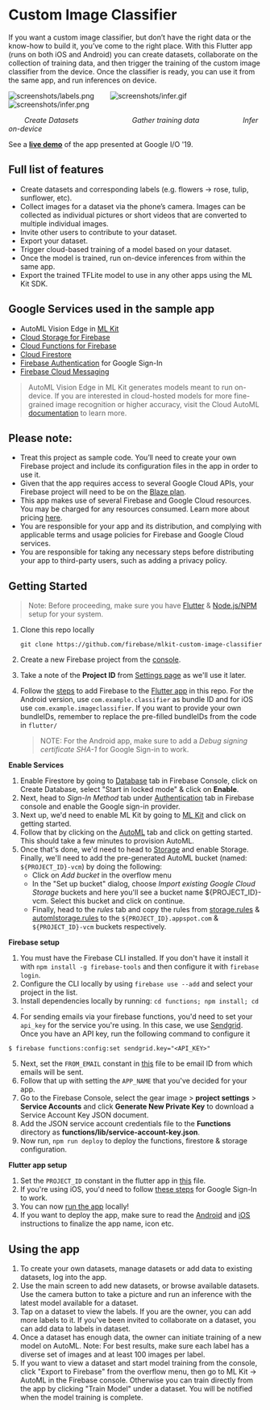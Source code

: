 # Custom Image Classifier

If you want a custom image classifier, but don’t have the right data or the know-how to build it, you’ve come to the right place. With this Flutter app (runs on both iOS and Android) you can create datasets, collaborate on the collection of training data, and then trigger the training of the custom image classifier from the device. Once the classifier is ready, you can use it from the same app, and run inferences on device.

![screenshots/labels.png](screenshots/labels.png) &nbsp;&nbsp;&nbsp;&nbsp;&nbsp;&nbsp; ![screenshots/infer.gif](screenshots/infer.gif) &nbsp;&nbsp;&nbsp;&nbsp;&nbsp;&nbsp;  ![screenshots/infer.png](screenshots/infer.png)

&nbsp;&nbsp;&nbsp;&nbsp;&nbsp;&nbsp;&nbsp; *Create Datasets* &nbsp;&nbsp;&nbsp;&nbsp;&nbsp;&nbsp;&nbsp; &nbsp;&nbsp;&nbsp;&nbsp;&nbsp;&nbsp;&nbsp;&nbsp;&nbsp;&nbsp;&nbsp;&nbsp;&nbsp;&nbsp;&nbsp;&nbsp;&nbsp; *Gather training data* &nbsp;&nbsp; &nbsp;&nbsp;&nbsp;&nbsp;&nbsp;&nbsp;&nbsp;&nbsp;&nbsp;&nbsp;&nbsp;&nbsp;&nbsp;&nbsp;&nbsp;&nbsp;&nbsp; *Infer on-device*

See a [**live demo**](https://youtu.be/QwHD36bhXZA?t=1944) of the app presented at Google I/O '19.

## Full list of features
- Create datasets and corresponding labels (e.g. flowers -> rose, tulip, sunflower, etc).
- Collect images for a dataset via the phone’s camera. Images can be collected as individual pictures or short videos that are converted to multiple individual images.
- Invite other users to contribute to your dataset.
- Export your dataset.
- Trigger cloud-based training of a model based on your dataset.
- Once the model is trained, run on-device inferences from within the same app.
- Export the trained TFLite model to use in any other apps using the ML Kit SDK.

## Google Services used in the sample app

- AutoML Vision Edge in [ML Kit](https://firebase.google.com/docs/ml-kit/)
- [Cloud Storage for Firebase](https://firebase.google.com/docs/storage/)
- [Cloud Functions for Firebase](https://firebase.google.com/docs/functions/)
- [Cloud Firestore](https://firebase.google.com/docs/firestore/)
- [Firebase Authentication](https://firebase.google.com/docs/auth/) for Google Sign-In
- [Firebase Cloud Messaging](https://firebase.google.com/docs/cloud-messaging/)

> AutoML Vision Edge in ML Kit generates models meant to run on-device. If you are interested in cloud-hosted models for more fine-grained image recognition or higher accuracy, visit the Cloud AutoML [documentation](https://cloud.google.com/vision/automl/docs/) to learn more.

## Please note:
- Treat this project as sample code. You’ll need to create your own Firebase project and include its configuration files in the app in order to use it.
- Given that the app requires access to several Google Cloud APIs, your Firebase project will need to be on the [Blaze plan](https://firebase.google.com/pricing/).
- This app makes use of several Firebase and Google Cloud resources. You may be charged for any resources consumed. Learn more about pricing [here](https://firebase.google.com/pricing/).
- You are responsible for your app and its distribution, and complying with applicable terms and usage policies for Firebase and Google Cloud services.
- You are responsible for taking any necessary steps before distributing your app to third-party users, such as adding a privacy policy.

## Getting Started

> Note: Before proceeding, make sure you have [Flutter](https://flutter.dev/docs/get-started/install) & [Node.js/NPM](https://nodejs.org/en/) setup for your system.

1. Clone this repo locally

      ```
      git clone https://github.com/firebase/mlkit-custom-image-classifier
      ```

1. Create a new Firebase project from the [console](https://console.firebase.google.com/).
1. Take a note of the **Project ID** from [Settings page](https://console.firebase.google.com/project/_/settings/general/) as we'll use it later.
1. Follow the [steps](https://firebase.google.com/docs/flutter/setup) to add Firebase to the [Flutter app](flutter-app) in this repo. For the Android version, use `com.example.classifier` as bundle ID and for iOS use `com.example.imageclassifier`. If you want to provide your own bundleIDs, remember to replace the pre-filled bundleIDs from the code in `flutter/`
    > NOTE: For the Android app, make sure to add a *Debug signing certificate SHA-1* for Google Sign-in to work.

**Enable Services**

1. Enable Firestore by going to [Database](https://console.firebase.google.com/project/_/database) tab in Firebase Console, click on Create Database, select "Start in locked mode" & click on **Enable**.
1. Next, head to *Sign-In Method* tab under [Authentication](https://console.firebase.google.com/project/_/authentication/providers) tab in Firebase console and enable the Google sign-in provider.
1. Next up, we'd need to enable ML Kit by going to [ML Kit](https://console.firebase.google.com/project/_/ml) and click on getting started.
1. Follow that by clicking on the [AutoML](https://console.firebase.google.com/project/_/ml/automl) tab and click on getting started. This should take a few minutes to provision AutoML.
1. Once that's done, we'd need to head to [Storage](https://console.firebase.google.com/project/_/storage) and enable Storage. Finally, we'll need to add the pre-generated AutoML bucket (named: `${PROJECT_ID}-vcm`) by doing the following: 
    - Click on *Add bucket* in the overflow menu
    - In the "Set up bucket" dialog, choose *Import existing Google Cloud Storage* buckets and here you'll see a bucket name ${PROJECT_ID}-vcm. Select this bucket and click on continue.
    - Finally, head to the *rules* tab and copy the rules from [storage.rules](storage.rules) & [automlstorage.rules](automlstorage.rules) to the `${PROJECT_ID}.appspot.com` & `${PROJECT_ID}-vcm` buckets respectively.

**Firebase setup**

1. You must have the Firebase CLI installed. If you don't have it install it with `npm install -g firebase-tools` and then configure it with `firebase login`.
2. Configure the CLI locally by using `firebase use --add` and select your project in the list.
3. Install dependencies locally by running: `cd functions; npm install; cd -`
4. For sending emails via your firebase functions, you'd need to set your `api_key` for the service you're using. In this case, we use [Sendgrid](https://sendgrid.com). Once you have an API key, run the following command to configure it

```
$ firebase functions:config:set sendgrid.key="<API_KEY>"
```
5. Next, set the `FROM_EMAIL` constant in [this](functions/src/constants.ts) file to be email ID from which emails will be sent.
6. Follow that up with setting the `APP_NAME` that you've decided for your app.
7. Go to the Firebase Console, select the gear image > **project settings** > **Service Accounts** and click **Generate New Private Key** to download a Service Account Key JSON document.
8. Add the JSON service account credentials file to the **Functions** directory as **functions/lib/service-account-key.json**.
9. Now run, `npm run deploy` to deploy the functions, firestore & storage configuration.

**Flutter app setup**

1. Set the `PROJECT_ID` constant in the flutter app in [this](flutter-app/lib/constants.dart) file.
1. If you're using iOS, you'd need to follow [these steps](https://pub.dartlang.org/packages/google_sign_in#ios-integration) for Google Sign-In to work.
1. You can now [run the app](https://flutter.dev/docs/get-started/test-drive) locally!
1. If you want to deploy the app, make sure to read the [Android](https://flutter.dev/docs/deployment/android#review-the-app-manifest) and [iOS](https://flutter.dev/docs/deployment/ios) instructions to finalize the app name, icon etc.

## Using the app

1. To create your own datasets, manage datasets or add data to existing datasets, log into the app.
1. Use the main screen to add new datasets, or browse available datasets. Use the camera button to take a picture and run an inference with the latest model available for a dataset.
1. Tap on a dataset to view the labels. If you are the owner, you can add more labels to it. If you've been invited to collaborate on a dataset, you can add data to labels in dataset.
1. Once a dataset has enough data, the owner can initiate training of a new model on AutoML. Note: For best results, make sure each label has a diverse set of images and at least 100 images per label.
1. If you want to view a dataset and start model training from the console, click "Export to Firebase" from the overflow menu, then go to ML Kit -> AutoML in the Firebase console. Otherwise you can train directly from the app by clicking "Train Model" under a dataset. You will be notified when the model training is complete.

